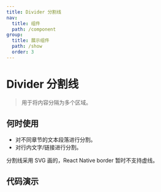 ```yaml
---
title: Divider 分割线
nav:
  title: 组件
  path: /component
group:
  title: 展示组件
  path: /show
  order: 3
---
```


# Divider 分割线

> 用于将内容分隔为多个区域。

## 何时使用

- 对不同章节的文本段落进行分割。
- 对行内文字/链接进行分割。

分割线采用 SVG 画的，React Native border 暂时不支持虚线。

## 代码演示

<code defaultShowCode src="./__fixtures__/basic.tsx"></code>

<API></API>
